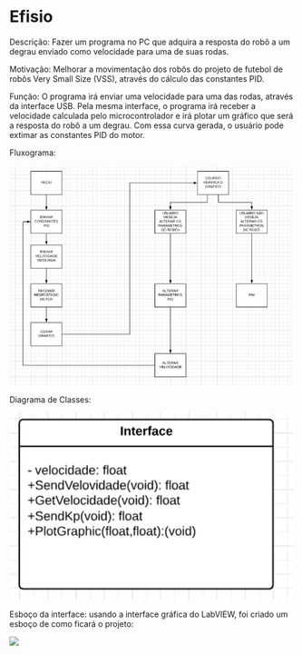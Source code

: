 # Efisio

Descrição: Fazer um programa no PC que adquira a resposta do robô a um degrau enviado como velocidade para uma de suas rodas.

Motivação: Melhorar a movimentação dos robôs do projeto de futebol de robôs Very Small Size (VSS), através do cálculo das constantes PID.   

Função: O programa irá enviar uma velocidade para uma das rodas, através da interface USB. Pela mesma interface, o programa irá receber a
velocidade calculada pelo microcontrolador e irá plotar um gráfico que será a resposta do robô a um degrau. Com essa curva gerada, o 
usuário pode extimar as constantes PID do motor.

Fluxograma:

<img src="Imagens/Fluxograma.PNG" width="500">

Diagrama de Classes:

<img src="Imagens/Diagrama_de_Classes1.PNG " width="500">


Esboço da interface: usando a interface gráfica do LabVIEW, foi criado um esboço de como ficará o projeto:


<img src="Imagens/interface_20grafica.jpeg " width="500">

